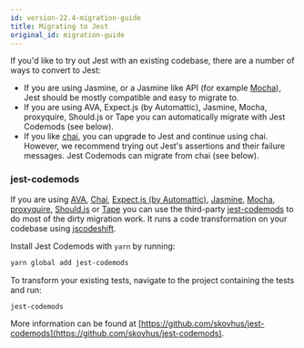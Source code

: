```yaml
---
id: version-22.4-migration-guide
title: Migrating to Jest
original_id: migration-guide
---
```


If you'd like to try out Jest with an existing codebase, there are a number of
ways to convert to Jest:

* If you are using Jasmine, or a Jasmine like API (for example
  [Mocha](https://mochajs.org)), Jest should be mostly compatible and easy to
  migrate to.
* If you are using AVA, Expect.js (by Automattic), Jasmine, Mocha, proxyquire,
  Should.js or Tape you can automatically migrate with Jest Codemods (see
  below).
* If you like [chai](http://chaijs.com/), you can upgrade to Jest and continue
  using chai. However, we recommend trying out Jest's assertions and their
  failure messages. Jest Codemods can migrate from chai (see below).

### jest-codemods

If you are using [AVA](https://github.com/avajs/ava),
[Chai](https://github.com/chaijs/chai),
[Expect.js (by Automattic)](https://github.com/Automattic/expect.js),
[Jasmine](https://github.com/jasmine/jasmine),
[Mocha](https://github.com/mochajs/mocha),
[proxyquire](https://github.com/thlorenz/proxyquire),
[Should.js](https://github.com/tj/should.js/) or
[Tape](https://github.com/substack/tape) you can use the third-party
[jest-codemods](https://github.com/skovhus/jest-codemods) to do most of the
dirty migration work. It runs a code transformation on your codebase using
[jscodeshift](https://github.com/facebook/jscodeshift).

Install Jest Codemods with `yarn` by running:

```bash
yarn global add jest-codemods
```

To transform your existing tests, navigate to the project containing the tests
and run:

```bash
jest-codemods
```

More information can be found at
[https://github.com/skovhus/jest-codemods](https://github.com/skovhus/jest-codemods).
